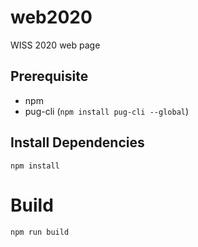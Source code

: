 # web2020

WISS 2020 web page

## Prerequisite

- npm
- pug-cli (`npm install pug-cli --global`)

## Install Dependencies

```
npm install
```

# Build

```bash
npm run build
```
